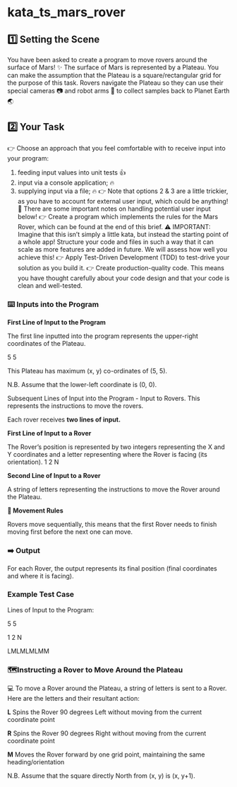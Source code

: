 # kata_ts_mars_rover

## 1️⃣ Setting the Scene

You have been asked to create a program to move rovers around the surface of Mars! ✨
The surface of Mars is represented by a Plateau. You can make the assumption that the Plateau is a square/rectangular grid for the purpose of this task.
Rovers navigate the Plateau so they can use their special cameras 📷 and robot arms 🦾 to collect samples back to Planet Earth 🌏

## 2️⃣ Your Task

👉 Choose an approach that you feel comfortable with to receive input into your program:

1. feeding input values into unit tests 👍
2. input via a console application; 🔥
3. supplying input via a file; 🔥
   👉 Note that options 2 & 3 are a little trickier, as you have to account for external user input, which could be anything! 👀
   There are some important notes on handling potential user input below!
   👉 Create a program which implements the rules for the Mars Rover, which can be found at the end of this brief.
   ⚠️ IMPORTANT: Imagine that this isn’t simply a little kata, but instead the starting point of a whole app!
   Structure your code and files in such a way that it can scale as more features are added in future. We will assess how well you achieve this!
   👉 Apply Test-Driven Development (TDD) to test-drive your solution as you build it.
   👉 Create production-quality code. This means you have thought carefully about your code design and that your code is clean and well-tested.

### ⌨️ Inputs into the Program

**First Line of Input to the Program**

The first line inputted into the program represents the upper-right coordinates of the Plateau.

5 5

This Plateau has maximum (x, y) co-ordinates of (5, 5).

N.B. Assume that the lower-left coordinate is (0, 0).

Subsequent Lines of Input into the Program - Input to Rovers. This represents the instructions to move the rovers.

Each rover receives **two lines of input.**

**First Line of Input to a Rover**

The Rover’s position is represented by two integers representing the X and Y coordinates and a letter representing where the Rover is facing (its orientation).
1 2 N

**Second Line of Input to a Rover**

A string of letters representing the instructions to move the Rover around the Plateau.

**📏 Movement Rules**

Rovers move sequentially, this means that the first Rover needs to finish moving first before the next one can move.

### ➡️ Output

For each Rover, the output represents its final position (final coordinates and where it is facing).

### Example Test Case

Lines of Input to the Program:

5 5

1 2 N

LMLMLMLMM

### 🗺️Instructing a Rover to Move Around the Plateau

💻 To move a Rover around the Plateau, a string of letters is sent to a Rover.
Here are the letters and their resultant action:

**L** Spins the Rover 90 degrees Left without moving from the current coordinate point

**R** Spins the Rover 90 degrees Right without moving from the current coordinate point

**M** Moves the Rover forward by one grid point, maintaining the same heading/orientation

N.B. Assume that the square directly North from (x, y) is (x, y+1).
